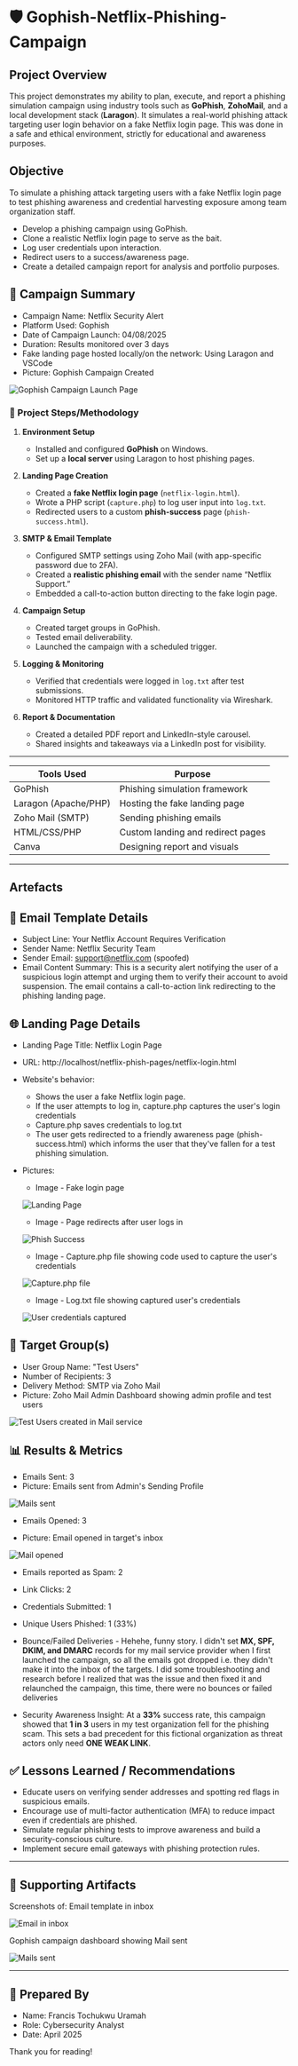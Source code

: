 # 🛡️ Gophish-Netflix-Phishing-Campaign

## Project Overview
This project demonstrates my ability to plan, execute, and report a phishing simulation campaign using industry tools such as **GoPhish**, **ZohoMail**, and a local development stack (**Laragon**). It simulates a real-world phishing attack targeting user login behavior on a fake Netflix login page. This was done in a safe and ethical environment, strictly for educational and awareness purposes.

## Objective
To simulate a phishing attack targeting users with a fake Netflix login page to test phishing awareness and credential harvesting exposure among team organization staff.
- Develop a phishing campaign using GoPhish.
- Clone a realistic Netflix login page to serve as the bait.
- Log user credentials upon interaction.
- Redirect users to a success/awareness page.
- Create a detailed campaign report for analysis and portfolio purposes.

## 🔖 Campaign Summary
- Campaign Name: Netflix Security Alert
- Platform Used: Gophish
- Date of Campaign Launch: 04/08/2025
- Duration: Results monitored over 3 days
- Fake landing page hosted locally/on the network: Using Laragon and VSCode
- Picture: Gophish Campaign Created

![Gophish Campaign Launch Page](images/gophish-campaign-dashboard.png)

### 🧪 Project Steps/Methodology

1. **Environment Setup**
   - Installed and configured **GoPhish** on Windows.
   - Set up a **local server** using Laragon to host phishing pages.

2. **Landing Page Creation**
   - Created a **fake Netflix login page** (`netflix-login.html`).
   - Wrote a PHP script (`capture.php`) to log user input into `log.txt`.
   - Redirected users to a custom **phish-success** page (`phish-success.html`).

3. **SMTP & Email Template**
   - Configured SMTP settings using Zoho Mail (with app-specific password due to 2FA).
   - Created a **realistic phishing email** with the sender name “Netflix Support.”
   - Embedded a call-to-action button directing to the fake login page.

4. **Campaign Setup**
   - Created target groups in GoPhish.
   - Tested email deliverability.
   - Launched the campaign with a scheduled trigger.

5. **Logging & Monitoring**
   - Verified that credentials were logged in `log.txt` after test submissions.
   - Monitored HTTP traffic and validated functionality via Wireshark.

6. **Report & Documentation**
   - Created a detailed PDF report and LinkedIn-style carousel.
   - Shared insights and takeaways via a LinkedIn post for visibility.

---

| Tools Used              | Purpose                            |
|-------------------|-------------------------------------|
| GoPhish           | Phishing simulation framework       |
| Laragon (Apache/PHP) | Hosting the fake landing page  |
| Zoho Mail (SMTP)  | Sending phishing emails             |
| HTML/CSS/PHP      | Custom landing and redirect pages   |
| Canva             | Designing report and visuals        |

---

## Artefacts

## 📧 Email Template Details
- Subject Line: Your Netflix Account Requires Verification
- Sender Name: Netflix Security Team
- Sender Email: support@netflix.com (spoofed)
- Email Content Summary: This is a security alert notifying the user of a suspicious login attempt and urging them to verify their account to avoid suspension. The email contains a call-to-action link redirecting to the phishing landing page.

## 🌐 Landing Page Details
- Landing Page Title: Netflix Login Page
- URL: http://localhost/netflix-phish-pages/netflix-login.html
- Website's behavior:
    - Shows the user a fake Netflix login page.
    - If the user attempts to log in, capture.php captures the user's login credentials
    - Capture.php saves credentials to log.txt
    - The user gets redirected to a friendly awareness page (phish-success.html) which informs the user that they've fallen for a test phishing simulation.
- Pictures:
    - Image - Fake login page
    
    ![Landing Page](images/landing-page.png)

    
    - Image - Page redirects after user logs in
    
    ![Phish Success](images/phish-success.png)

    
    - Image - Capture.php file showing code used to capture the user's credentials

    ![Capture.php file](images/php-code-to-capture-user-cred.png)


    - Image - Log.txt file showing captured user's credentials

    ![User credentials captured](images/user-credentials-captured.png)


## 👥 Target Group(s)
- User Group Name: "Test Users"
- Number of Recipients: 3
- Delivery Method: SMTP via Zoho Mail
- Picture: Zoho Mail Admin Dashboard showing admin profile and test users

![Test Users created in Mail service](images/test-users-created-in-mail-service.png)

## 📊 Results & Metrics
- Emails Sent: 3
- Picture: Emails sent from Admin's Sending Profile

![Mails sent](images/mails-sent.png)

- Emails Opened: 3

- Picture: Email opened in target's inbox

![Mail opened](images/mail-opened.png)

- Emails reported as Spam: 2

- Link Clicks: 2

- Credentials Submitted: 1

- Unique Users Phished: 1 (33%)

- Bounce/Failed Deliveries - Hehehe, funny story. I didn't set **MX, SPF, DKIM, and DMARC** records for my mail service provider when I first launched the campaign, so all the emails got dropped i.e. they didn't make it into the inbox of the targets. I did some troubleshooting and research before I realized that was the issue and then fixed it and relaunched the campaign, this time, there were no bounces or failed deliveries

- Security Awareness Insight: At a **33%** success rate, this campaign showed that **1 in 3** users in my test organization fell for the phishing scam. This sets a bad precedent for this fictional organization as threat actors only need **ONE WEAK LINK**.


## ✅ Lessons Learned / Recommendations
- Educate users on verifying sender addresses and spotting red flags in suspicious emails.
- Encourage use of multi-factor authentication (MFA) to reduce impact even if credentials are phished.
- Simulate regular phishing tests to improve awareness and build a security-conscious culture.
- Implement secure email gateways with phishing protection rules.

---

## 📂 Supporting Artifacts
Screenshots of:
Email template in inbox

![Email in inbox](images/mail-opened.png)

Gophish campaign dashboard showing Mail sent

![Mails sent](images/gophish-campaign-mail-sent.png)

---

## 👤 Prepared By
- Name: Francis Tochukwu Uramah
- Role: Cybersecurity Analyst
- Date: April 2025

Thank you for reading!

